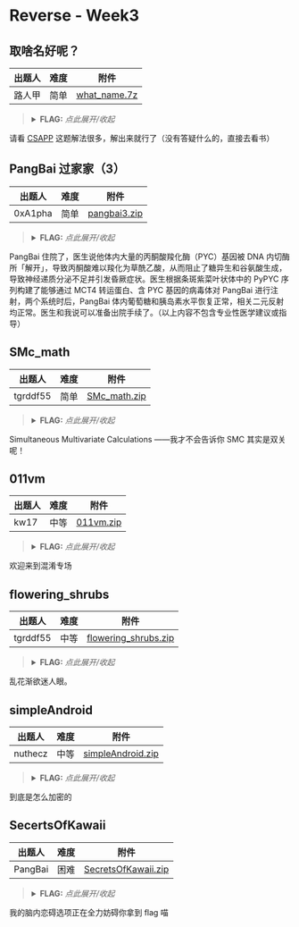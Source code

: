 # Reverse - Week3

## 取啥名好呢？

| 出题人 | 难度 | 附件 |
|-----|-----|-----|
| 路人甲 | 简单 | [what_name.7z](https://github.com/project-newstar/newstar-ctf-2024/releases/download/attachment-week3/what_name.7z) |

> <details><summary><strong>FLAG:</strong> <i>点此展开/收起</i></summary>
> <code>flag{WH47_C4N_1_54y???}</code>
> </details>

请看 [CSAPP](https://hansimov.gitbook.io/csapp/part2/ch08-exceptional-control-flow) 这题解法很多，解出来就行了（没有答疑什么的，直接去看书）

## PangBai 过家家（3）

| 出题人 | 难度 | 附件 |
|-----|-----|-----|
| 0xA1pha | 简单 | [pangbai3.zip](https://github.com/project-newstar/newstar-ctf-2024/releases/download/attachment-week3/pangbai3.zip) |

> <details><summary><strong>FLAG:</strong> <i>点此展开/收起</i></summary>
> <code>flag{Y0u_Know_Py1nstall3r_W311!}</code>
> </details>

PangBai 住院了，医生说他体内大量的丙酮酸羧化酶（PYC）基因被 DNA 内切酶所「解开」，导致丙酮酸难以羧化为草酰乙酸，从而阻止了糖异生和谷氨酸生成，导致神经递质分泌不足并引发昏厥症状。医生根据条斑紫菜叶状体中的 PyPYC 序列构建了能够通过 MCT4 转运蛋白、含 PYC 基因的病毒体对 PangBai 进行注射，两个系统时后，PangBai 体内葡萄糖和胰岛素水平恢复正常，相关二元反射均正常。医生和我说可以准备出院手续了。（以上内容不包含专业性医学建议或指导）

## SMc_math

| 出题人 | 难度 | 附件 |
|-----|-----|-----|
| tgrddf55 | 简单 | [SMc_math.zip](https://github.com/project-newstar/newstar-ctf-2024/releases/download/attachment-week3/SMc_math.zip) |

> <details><summary><strong>FLAG:</strong> <i>点此展开/收起</i></summary>
> <code>flag{D0_Y0u_Kn0w_sMC_4nD_Z3}</code>
> </details>

Simultaneous Multivariate Calculations ——我才不会告诉你 SMC 其实是双关呢！

## 011vm

| 出题人 | 难度 | 附件 |
|-----|-----|-----|
| kw17 | 中等 | [011vm.zip](https://github.com/project-newstar/newstar-ctf-2024/releases/download/attachment-week3/011vm.zip) |

> <details><summary><strong>FLAG:</strong> <i>点此展开/收起</i></summary>
> <code>flag{011vm_1s_eZ_But_C0MP1EX_!!}</code>
> </details>

欢迎来到混淆专场

## flowering_shrubs

| 出题人 | 难度 | 附件 |
|-----|-----|-----|
| tgrddf55 | 中等 | [flowering_shrubs.zip](https://github.com/project-newstar/newstar-ctf-2024/releases/download/attachment-week3/flowering_shrubs.zip) |

> <details><summary><strong>FLAG:</strong> <i>点此展开/收起</i></summary>
> <code>flag{y0u_C4n_3a51ly_Rem0v3_CoNfu510n-!!}</code>
> </details>

乱花渐欲迷人眼。

## simpleAndroid

| 出题人 | 难度 | 附件 |
|-----|-----|-----|
| nuthecz | 中等 | [simpleAndroid.zip](https://github.com/project-newstar/newstar-ctf-2024/releases/download/attachment-week3/simpleAndroid.zip) |

> <details><summary><strong>FLAG:</strong> <i>点此展开/收起</i></summary>
> <code>flag{android_is_simple!}</code>
> </details>

到底是怎么加密的

## SecertsOfKawaii

| 出题人 | 难度 | 附件 |
|-----|-----|-----|
| PangBai | 困难 | [SecretsOfKawaii.zip](https://github.com/project-newstar/newstar-ctf-2024/releases/download/attachment-week3/SecretsOfKawaii.zip) |

> <details><summary><strong>FLAG:</strong> <i>点此展开/收起</i></summary>
> <code>flag{U_D0_Kn0w_Kawa11_P@n9_B@1}</code>
> </details>

我的脑内恋碍选项正在全力妨碍你拿到 flag 喵
